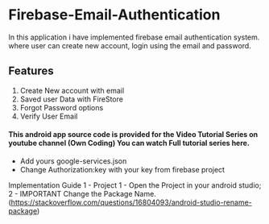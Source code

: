 # Firebase-Email-Authentication
In this application i have implemented firebase email authentication system. where user can create new account, login using the email and password.

## Features
1. Create New account with email
2. Saved user Data with FireStore
3. Forgot Password options
4. Verify User Email

#### This android app source code is provided for the Video Tutorial Series on youtube channel (Own Coding) You can watch Full tutorial series here.


- Add yours google-services.json
- Change Authorization:key with your key from firebase project


Implementation Guide
1 - Project
1 - Open the Project in your android studio;
2 - IMPORTANT Change the Package Name. (https://stackoverflow.com/questions/16804093/android-studio-rename-package)
